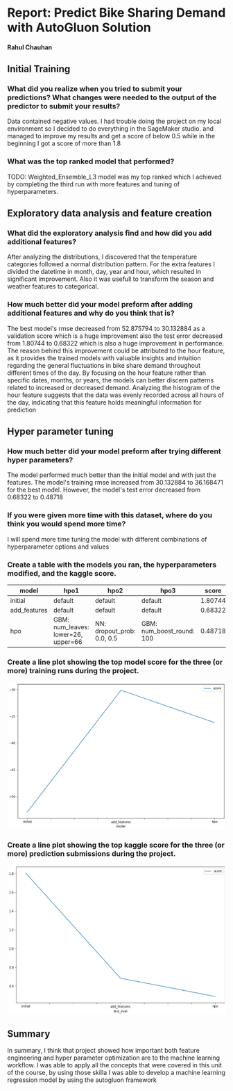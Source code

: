 # Report: Predict Bike Sharing Demand with AutoGluon Solution
#### Rahul Chauhan

## Initial Training
### What did you realize when you tried to submit your predictions? What changes were needed to the output of the predictor to submit your results?
Data contained negative values. I had trouble doing the project on my local environment so I decided to do everything in the SageMaker studio. and managed to improve my results and get a score of below 0.5 while in the beginning I got a score of more than 1.8

### What was the top ranked model that performed?
TODO: Weighted_Ensemble_L3 model was my top ranked which I achieved by completing the third run with more features and tuning of hyperparameters.

## Exploratory data analysis and feature creation
### What did the exploratory analysis find and how did you add additional features?
After analyzing the distributions, I discovered that the temperature categories followed a normal distribution pattern. For the extra features I divided the datetime in month, day, year and hour, which resulted in significant improvement. Also it was usefull to transform the season and weather features to categorical.

### How much better did your model preform after adding additional features and why do you think that is?
The best model's rmse decreased from 52.875794 to 30.132884 as a validation score which is a huge improvement also the test error decreased from 1.80744 to 0.68322 which is also a huge improvement in performance.
The reason behind this improvement could be attributed to the hour feature, as it provides the trained models with valuable insights and intuition regarding the general fluctuations in bike share demand throughout different times of the day. By focusing on the hour feature rather than specific dates, months, or years, the models can better discern patterns related to increased or decreased demand. Analyzing the histogram of the hour feature suggests that the data was evenly recorded across all hours of the day, indicating that this feature holds meaningful information for prediction

## Hyper parameter tuning
### How much better did your model preform after trying different hyper parameters?
The model performed much better than the initial model and with just the features. The model's training rmse increased from 30.132884 to 36.168471 for the best model. However, the model's test error decreased from 0.68322 to 0.48718

### If you were given more time with this dataset, where do you think you would spend more time?
I will spend more time tuning the model with different combinations of hyperparameter options and values

### Create a table with the models you ran, the hyperparameters modified, and the kaggle score.
|model|hpo1|hpo2|hpo3|score|
|--|--|--|--|--|
|initial|default|default|default|1.80744|
|add_features|default|default|default|0.68322|
|hpo|GBM: num_leaves: lower=26, upper=66|NN: dropout_prob: 0.0, 0.5|GBM: num_boost_round: 100|0.48718|

### Create a line plot showing the top model score for the three (or more) training runs during the project.

![model_train_score.png](model_train_score.png)

### Create a line plot showing the top kaggle score for the three (or more) prediction submissions during the project.

![model_test_score.png](model_test_score.png)

## Summary
In summary, I think that project showed how important both feature engineering and hyper parameter optimization are to the machine learning workflow. I was able to apply all the concepts that were covered in this unit of the course, by using those skilla I was able to develop a machine learning regression model by using the autogluon framework
